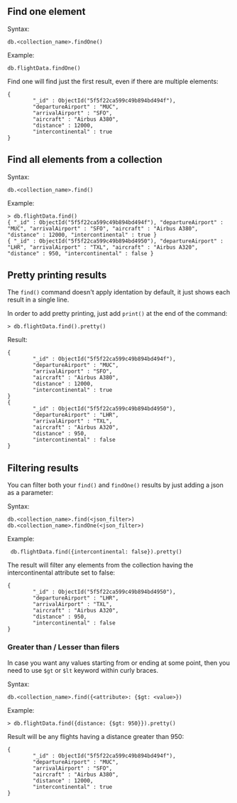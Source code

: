 ## Find one element

Syntax:

```mongodb
db.<collection_name>.findOne()
```

Example:

```mongodb
db.flightData.findOne()
```

Find one will find just the first result, even if there are multiple elements:

```mongodb
{
        "_id" : ObjectId("5f5f22ca599c49b894bd494f"),
        "departureAirport" : "MUC",
        "arrivalAirport" : "SFO",
        "aircraft" : "Airbus A380",
        "distance" : 12000,
        "intercontinental" : true
}
```

## Find all elements from a collection

Syntax:

```mongodb
db.<collection_name>.find()
```

Example:

```mongodb
> db.flightData.find()
{ "_id" : ObjectId("5f5f22ca599c49b894bd494f"), "departureAirport" : "MUC", "arrivalAirport" : "SFO", "aircraft" : "Airbus A380", "distance" : 12000, "intercontinental" : true }
{ "_id" : ObjectId("5f5f22ca599c49b894bd4950"), "departureAirport" : "LHR", "arrivalAirport" : "TXL", "aircraft" : "Airbus A320", "distance" : 950, "intercontinental" : false }
```

## Pretty printing results

The ``find()`` command doesn't apply identation by default, it just shows each result in a single line.

In order to add pretty printing, just add ``print()`` at the end of the command:

```mongodb
> db.flightData.find().pretty()

```

Result:

```mongodb
{
        "_id" : ObjectId("5f5f22ca599c49b894bd494f"),
        "departureAirport" : "MUC",
        "arrivalAirport" : "SFO",
        "aircraft" : "Airbus A380",
        "distance" : 12000,
        "intercontinental" : true
}
{
        "_id" : ObjectId("5f5f22ca599c49b894bd4950"),
        "departureAirport" : "LHR",
        "arrivalAirport" : "TXL",
        "aircraft" : "Airbus A320",
        "distance" : 950,
        "intercontinental" : false
}
```



## Filtering results

You can filter both your ``find()`` and ``findOne()`` results by just adding a json as a parameter:

Syntax:

```mongodb
db.<collection_name>.find(<json_filter>)
db.<collection_name>.findOne(<json_filter>)
```

Example:

```mongodb
 db.flightData.find({intercontinental: false}).pretty()
```

The result will filter any elements from the collection having the intercontinental attribute set to false:

```mongodb
{
        "_id" : ObjectId("5f5f22ca599c49b894bd4950"),
        "departureAirport" : "LHR",
        "arrivalAirport" : "TXL",
        "aircraft" : "Airbus A320",
        "distance" : 950,
        "intercontinental" : false
}
```

### Greater than / Lesser than filers

In case you want any values starting from or ending at some point, then you need to use ``$gt`` or ``$lt`` keyword within curly braces.

Syntax:

```mongodb
db.<collection_name>.find({<attribute>: {$gt: <value>})
```

Example:

```mongodb
> db.flightData.find({distance: {$gt: 950}}).pretty()
```

Result will be any flights having a distance greater than 950:

```mongodb
{
        "_id" : ObjectId("5f5f22ca599c49b894bd494f"),
        "departureAirport" : "MUC",
        "arrivalAirport" : "SFO",
        "aircraft" : "Airbus A380",
        "distance" : 12000,
        "intercontinental" : true
}
```
